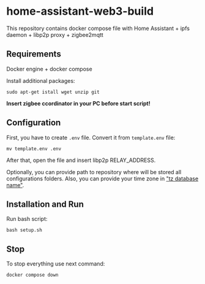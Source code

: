 # home-assistant-web3-build

This repository contains docker compose file with Home Assistant + ipfs daemon + libp2p proxy + zigbee2mqtt

## Requirements 

Docker engine + docker compose

Install additional packages:
```commandline
sudo apt-get istall wget unzip git
```

**Insert zigbee ccordinator in your PC before start script!** 

## Configuration

First, you have to create `.env` file. Convert it from `template.env` file:
```commandline
mv template.env .env
```
After that, open the file and insert libp2p RELAY_ADDRESS.

Optionally, you can provide path to repository where will be stored all configurations folders.
Also, you can provide your time zone in ["tz database name"](https://en.wikipedia.org/wiki/List_of_tz_database_time_zones).


## Installation and Run

Run bash script:
```commandline
bash setup.sh
```
## Stop

To stop everything use next command:
```commandline
docker compose down
```
